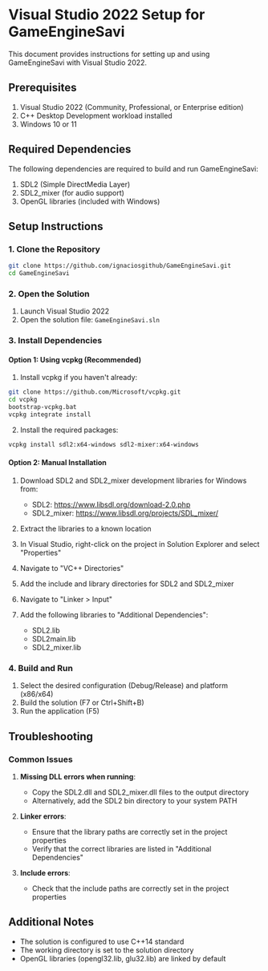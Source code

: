 # Visual Studio 2022 Setup for GameEngineSavi

This document provides instructions for setting up and using GameEngineSavi with Visual Studio 2022.

## Prerequisites

1. Visual Studio 2022 (Community, Professional, or Enterprise edition)
2. C++ Desktop Development workload installed
3. Windows 10 or 11

## Required Dependencies

The following dependencies are required to build and run GameEngineSavi:

1. SDL2 (Simple DirectMedia Layer)
2. SDL2_mixer (for audio support)
3. OpenGL libraries (included with Windows)

## Setup Instructions

### 1. Clone the Repository

```bash
git clone https://github.com/ignaciosgithub/GameEngineSavi.git
cd GameEngineSavi
```

### 2. Open the Solution

1. Launch Visual Studio 2022
2. Open the solution file: `GameEngineSavi.sln`

### 3. Install Dependencies

#### Option 1: Using vcpkg (Recommended)

1. Install vcpkg if you haven't already:
```bash
git clone https://github.com/Microsoft/vcpkg.git
cd vcpkg
bootstrap-vcpkg.bat
vcpkg integrate install
```

2. Install the required packages:
```bash
vcpkg install sdl2:x64-windows sdl2-mixer:x64-windows
```

#### Option 2: Manual Installation

1. Download SDL2 and SDL2_mixer development libraries for Windows from:
   - SDL2: https://www.libsdl.org/download-2.0.php
   - SDL2_mixer: https://www.libsdl.org/projects/SDL_mixer/

2. Extract the libraries to a known location

3. In Visual Studio, right-click on the project in Solution Explorer and select "Properties"
4. Navigate to "VC++ Directories"
5. Add the include and library directories for SDL2 and SDL2_mixer
6. Navigate to "Linker > Input"
7. Add the following libraries to "Additional Dependencies":
   - SDL2.lib
   - SDL2main.lib
   - SDL2_mixer.lib

### 4. Build and Run

1. Select the desired configuration (Debug/Release) and platform (x86/x64)
2. Build the solution (F7 or Ctrl+Shift+B)
3. Run the application (F5)

## Troubleshooting

### Common Issues

1. **Missing DLL errors when running**:
   - Copy the SDL2.dll and SDL2_mixer.dll files to the output directory
   - Alternatively, add the SDL2 bin directory to your system PATH

2. **Linker errors**:
   - Ensure that the library paths are correctly set in the project properties
   - Verify that the correct libraries are listed in "Additional Dependencies"

3. **Include errors**:
   - Check that the include paths are correctly set in the project properties

## Additional Notes

- The solution is configured to use C++14 standard
- The working directory is set to the solution directory
- OpenGL libraries (opengl32.lib, glu32.lib) are linked by default
